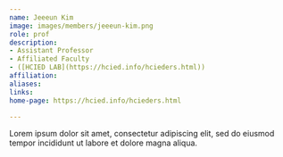```yaml
---
name: Jeeeun Kim
image: images/members/jeeeun-kim.png
role: prof
description: 
- Assistant Professor
- Affiliated Faculty
- ([HCIED LAB](https://hcied.info/hcieders.html))
affiliation:
aliases:
links:
home-page: https://hcied.info/hcieders.html

---
```


Lorem ipsum dolor sit amet, consectetur adipiscing elit, sed do eiusmod tempor incididunt ut labore et dolore magna aliqua.
